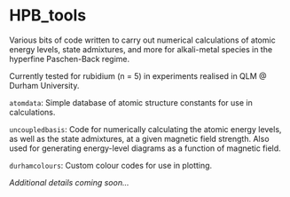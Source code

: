 # HPB_tools

Various bits of code written to carry out numerical calculations of atomic energy levels, state admixtures, and more for alkali-metal species in the hyperfine Paschen-Back regime.

Currently tested for rubidium (n = 5) in experiments realised in QLM @ Durham University.

`atomdata`: Simple database of atomic structure constants for use in calculations.

`uncoupledbasis`: Code for numerically calculating the atomic energy levels, as well as the state admixtures, at a given magnetic field strength. Also used for generating energy-level diagrams as a function of magnetic field.

`durhamcolours`: Custom colour codes for use in plotting.

*Additional details coming soon...*
